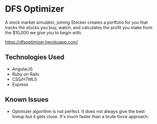 # DFS Optimizer

A stock market simulator, joining Stocker creates a portfolio for you that tracks the stocks you buy, watch, and calculates the profit you make from the $10,000 we give you to begin with.

https://dfsoptimizer.herokuapp.com/

## Technologies Used
<ul>
  <li>AngularJS</li>
  <li>Ruby on Rails</li>
  <li>CSS/HTML5</li>
  <li>Express</li>
</ul>

## Known Issues
<ul>
  <li>Optimizer algorithm is not perfect.  It does not always give the best lineup but it gets close.  It's much faster than a brute force approach.</li>
</ul>
